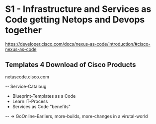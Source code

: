 # S1 - Infrastructure and Services as Code getting Netops and Devops together

https://developer.cisco.com/docs/nexus-as-code/introduction/#cisco-nexus-as-code

## Templates 4 Download of Cisco Products

netascode.cisco.com

--
Service-Cataloug
 - Blueprint-Templates as a Code
 - Learn IT-Process
 - Services as Code "benefits"

--
 -> GoOnline-Earliers, more-builds, more-changes in a virutal-world
